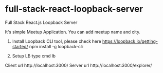 # full-stack-react-loopback-server
Full Stack React.js Loopback Server

It's simple Meetup Application. You can add meetup name and city.

1) Install Loopback CLI tool, please check here https://loopback.io/getting-started/
npm install -g loopback-cli

2) Setup LB
type cmd 
lb


Client url http://localhost:3000/
Server url http://localhost:3000/explorer/
